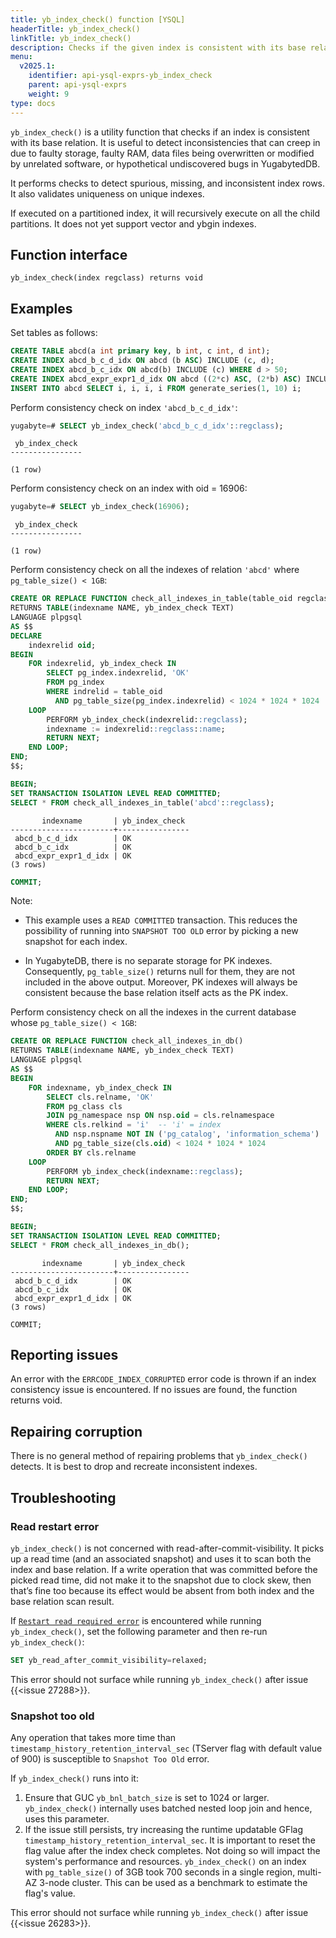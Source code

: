 ```yaml
---
title: yb_index_check() function [YSQL]
headerTitle: yb_index_check()
linkTitle: yb_index_check()
description: Checks if the given index is consistent with its base relation.
menu:
  v2025.1:
    identifier: api-ysql-exprs-yb_index_check
    parent: api-ysql-exprs
    weight: 9
type: docs
---
```


`yb_index_check()` is a utility function that checks if an index is consistent with its base relation. It is useful to detect inconsistencies that can creep in due to faulty storage, faulty RAM, data files being overwritten or modified by unrelated software, or hypothetical undiscovered bugs in YugabytedDB.

It performs checks to detect spurious, missing, and inconsistent index rows. It also validates uniqueness on unique indexes.

If executed on a partitioned index, it will recursively execute on all the child partitions. It does not yet support vector and ybgin indexes.

## Function interface

`yb_index_check(index regclass) returns void`

## Examples

Set tables as follows:

```sql
CREATE TABLE abcd(a int primary key, b int, c int, d int);
CREATE INDEX abcd_b_c_d_idx ON abcd (b ASC) INCLUDE (c, d);
CREATE INDEX abcd_b_c_idx ON abcd(b) INCLUDE (c) WHERE d > 50;
CREATE INDEX abcd_expr_expr1_d_idx ON abcd ((2*c) ASC, (2*b) ASC) INCLUDE (d);
INSERT INTO abcd SELECT i, i, i, i FROM generate_series(1, 10) i;
```

Perform consistency check on index `'abcd_b_c_d_idx'`:

```sql
yugabyte=# SELECT yb_index_check('abcd_b_c_d_idx'::regclass);
```

```output
 yb_index_check 
----------------
 
(1 row)
```

Perform consistency check on an index with oid \= 16906:

```sql
yugabyte=# SELECT yb_index_check(16906);
```

```output
 yb_index_check 
----------------
 
(1 row)
```

Perform consistency check on all the indexes of relation `'abcd'` where `pg_table_size() < 1GB`:

```sql
CREATE OR REPLACE FUNCTION check_all_indexes_in_table(table_oid regclass)
RETURNS TABLE(indexname NAME, yb_index_check TEXT)
LANGUAGE plpgsql
AS $$
DECLARE
    indexrelid oid;
BEGIN
    FOR indexrelid, yb_index_check IN
        SELECT pg_index.indexrelid, 'OK'
        FROM pg_index
        WHERE indrelid = table_oid
          AND pg_table_size(pg_index.indexrelid) < 1024 * 1024 * 1024
    LOOP
        PERFORM yb_index_check(indexrelid::regclass);
        indexname := indexrelid::regclass::name;
        RETURN NEXT;
    END LOOP;
END;
$$;

BEGIN;
SET TRANSACTION ISOLATION LEVEL READ COMMITTED;
SELECT * FROM check_all_indexes_in_table('abcd'::regclass);
```

```output
       indexname       | yb_index_check 
-----------------------+----------------
 abcd_b_c_d_idx        | OK
 abcd_b_c_idx          | OK
 abcd_expr_expr1_d_idx | OK
(3 rows)
```

```sql
COMMIT;
```

Note:

- This example uses a `READ COMMITTED` transaction. This reduces the possibility of running into `SNAPSHOT TOO OLD` error by picking a new snapshot for each index.

- In YugabyteDB, there is no separate storage for PK indexes. Consequently, `pg_table_size()` returns null for them, they are not included in the above output. Moreover, PK indexes will always be consistent because the base relation itself acts as the PK index.

Perform consistency check on all the indexes in the current database whose  `pg_table_size() < 1GB`:

```sql
CREATE OR REPLACE FUNCTION check_all_indexes_in_db()
RETURNS TABLE(indexname NAME, yb_index_check TEXT)
LANGUAGE plpgsql
AS $$
BEGIN
    FOR indexname, yb_index_check IN
        SELECT cls.relname, 'OK'
        FROM pg_class cls
        JOIN pg_namespace nsp ON nsp.oid = cls.relnamespace
        WHERE cls.relkind = 'i'  -- 'i' = index
          AND nsp.nspname NOT IN ('pg_catalog', 'information_schema')
          AND pg_table_size(cls.oid) < 1024 * 1024 * 1024
        ORDER BY cls.relname
    LOOP
        PERFORM yb_index_check(indexname::regclass);
        RETURN NEXT;
    END LOOP;
END;
$$;

BEGIN;
SET TRANSACTION ISOLATION LEVEL READ COMMITTED;
SELECT * FROM check_all_indexes_in_db();
```

```output
       indexname       | yb_index_check 
-----------------------+----------------
 abcd_b_c_d_idx        | OK
 abcd_b_c_idx          | OK
 abcd_expr_expr1_d_idx | OK
(3 rows)
```

```output
COMMIT;
```

## Reporting issues

An error with the `ERRCODE_INDEX_CORRUPTED` error code is thrown if an index consistency issue is encountered. If no issues are found, the function returns void.

## Repairing corruption

There is no general method of repairing problems that `yb_index_check()` detects. It is best to drop and recreate inconsistent indexes.

## Troubleshooting

### Read restart error

`yb_index_check()` is not concerned with read-after-commit-visibility. It picks up a read time (and an associated snapshot) and uses it to scan both the index and base relation. If a write operation that was committed before the picked read time, did not make it to the snapshot due to clock skew, then that’s fine too because its effect would be absent from both index and the base relation scan result.

If [`Restart read required error`](https://docs.yugabyte.com/preview/architecture/transactions/read-restart-error/) is encountered while running `yb_index_check()`, set the following parameter and then re-run `yb_index_check()`:

```sql
SET yb_read_after_commit_visibility=relaxed;
```

This error should not surface while running `yb_index_check()` after issue {{<issue 27288>}}.

### Snapshot too old

Any operation that takes more time than `timestamp_history_retention_interval_sec` (TServer flag with default value of 900) is susceptible to `Snapshot Too Old` error.

If `yb_index_check()` runs into it:

1. Ensure that GUC `yb_bnl_batch_size` is set to 1024 or larger. `yb_index_check()` internally uses batched nested loop join and hence, uses this parameter.
2. If the issue still persists, try increasing the runtime updatable GFlag `timestamp_history_retention_interval_sec`. It is important to reset the flag value after the index check completes. Not doing so will impact the system's performance and resources. `yb_index_check()` on an index with `pg_table_size()` of 3GB took 700 seconds in a single region, multi-AZ 3-node cluster. This can be used as a benchmark to estimate the flag's value.

This error should not surface while running `yb_index_check()` after issue {{<issue 26283>}}.
